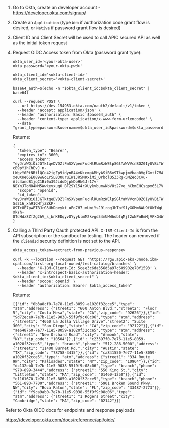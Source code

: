 1. Go to Okta, create an developer account - https://developer.okta.com/signup/

2. Create an `Application` (type `Web` if authorization code grant flow is desired, or `Native` if password grant flow is desired)

3. Client ID and Client Secret will be used to call APIC secured API as well as the initial token request

4. Request OIDC Access token from Okta (password grant type):

    ```
    okta_user_id='<your-okta-user>'
    okta_password='<your-okta-pwd>'

    okta_client_id='<okta-client-id>'
    okta_client_secret='<okta-client-secret>'

    base64_auth=$(echo -n "$okta_client_id:$okta_client_secret" | base64)

    curl --request POST \
      --url https://dev-154953.okta.com/oauth2/default/v1/token \
      --header 'accept: application/json' \
      --header "authorization: Basic $base64_auth" \
      --header 'content-type: application/x-www-form-urlencoded' \
      --data "grant_type=password&username=$okta_user_id&password=$okta_password&scope=openid"
    ```
    
    Returns:
    
    ```
    {
      "token_type": "Bearer",
      "expires_in": 3600,
      "access_token": "eyJraWQiOiJGTktqeDVDZlFmSXVpenFucHlRUmRzWElpSGlYaWVVcnBOZ0IyUVBiTW1RIiwiYWxnIjoiUlMyNTYifQ.eyJ2ZXIiOjEsImp0aSI6IkFULnNaaHFQR08zMjF4OG82NEMxUy1SMkNJWmY1Nko3T2l3VVptbjQyN3g1ZUkiLCJpc3MiOiJodHRwczovL2Rldi0xNTQ5NTMub2t0YS5jb20vb2F1dGgyL2RlZmF1bHQiLCJhdWQiOiJhcGk6Ly9kZWZhdWx0IiwiaWF0IjoxNjAzMjIxODEzLCJleHAiOjE2MDMyMjU0MTMsImNpZCI6IjBvYTE3bXpyYzVobDZuaW94NHg3IiwidWlkIjoiMDB1M2E1bDBodHJieDlKQ3A0eDYiLCJzY3AiOlsib3BlbmlkIl0sInN1YiI6ImMucy50c3VpODMxQGdtYWlsLmNvbSJ9.c_xIViS17D8WMexBfDxrVndPqGmQJ1w-cB9pY1hChEvJ_n-LWgzY0PtNRtlQCe42igZp9idynR44vKkempAMHyASiB6x9TkwpjmVbao0VgfGmtf7MA3kIEa-xeUXKe6SE089wGoLr5L83OuruIW1JR5MKxiMi_QrbclQ5Z3Rg-5MZeo3Cvu-Alc4andB1jqC1Bi0u39JidoDjpkDoHkGJr17v-NBYnJToN84NM5WwkevxuqO_BF29Y154rXUykvbumwNbV8t27ve_hCbmEHCsqpx65L7VOimk224hxGn2tDYo4uYJHU76sXql5hH2xdZOsFCa4kOO6HVGHRQxdS0xQ",
      "scope": "openid",
      "id_token": "eyJraWQiOiJGTktqeDVDZlFmSXVpenFucHlRUmRzWElpSGlYaWVVcnBOZ0IyUVBiTW1RIiwiYWxnIjoiUlMyNTYifQ.eyJzdWIiOiIwMHUzYTVsMGh0cmJ4OUpDcDR4NiIsInZlciI6MSwiaXNzIjoiaHR0cHM6Ly9kZXYtMTU0OTUzLm9rdGEuY29tL29hdXRoMi9kZWZhdWx0IiwiYXVkIjoiMG9hMTdtenJjNWhsNm5pb3g0eDciLCJpYXQiOjE2MDMyMjE4MTMsImV4cCI6MTYwMzIyNTQxMywianRpIjoiSUQuMjdTTUpaVjJYLWVvYmhCR3VvaEpjTUhVMWxZY1BNaTBRZ0FLd2dHU0t5byIsImFtciI6WyJwd2QiXSwiaWRwIjoiMDBvM2E1a3g4Y1dpaDVsR0w0eDYiLCJhdXRoX3RpbWUiOjE2MDMyMjE4MTMsImF0X2hhc2giOiI1dWZtb2lUMXpETEdwU2R5TzhHNDdRIn0.AuZKCOGzw7b5_9OnAdBzPuSwj3uutC4BkBGqUDMxZHQgh-Ss216_xh91CHfjZZkP-89Tc8E7pwPTBJrG3UhDoeykt_uPd7H7_mUmiYsJ9lrogJbTofS1yGOMm8WU9fOW1WgLNj_do_q6FNoIMBBzTFFI-XkYh-8TdHdz8ZfZg2hV_s_bnKEDqyvOYyyklmM2kvgd54mUHWhobfqMjf2wNPnBmMjVPkG4WdK3tQx4gvHfhGuh0EDj5GNVSWdEbPcbKIxAddDOPUrdD5F6glpfUSyhVlmYwrXHBrl8eNpvrPvO5byooo_Zi2nj6XQJUAZRc4iIN0Lb1zVZ_MIzjVERSA"
    }
    ```
    
5. Calling a Third Party Oauth protected API. `X-IBM-Client-Id` is from the API subscription or the sandbox for testing. The header can removed if the `cliendId` security definition is not set to the API.

    ```
    okta_access_token=<extract-from-previous-response>
    
    curl -k --location --request GET 'https://rgw.apic-eks-3node.ibm-cpat.com/first-org-local-owned/test-catalog/branches' \
      --header 'X-IBM-Client-Id: 5cee3c6da356d5a97c609902e70f1593' \
      --header "x-introspect-basic-authorization-header: $okta_client_id:$okta_client_secret" \
      --header 'scope: openid' \
      --header "authorization: Bearer $okta_access_token"
    ```
    
    Returns:

    ```
    [{"id": "0b3a8cf0-7e78-11e5-8059-a1020f32cce5","type": "atm","address": {"street1": "600 Anton Blvd.","street2": "Floor 5","city": "Costa Mesa","state": "CA","zip_code": "92626"}},{"id": "9d72ece0-7e7b-11e5-9038-55f9f9c08c06","type": "atm","address": {"street1": "4660 La Jolla Village Drive","street2": "Suite 300","city": "San Diego","state": "CA","zip_code": "92122"}},{"id": "ae648760-7e77-11e5-8059-a1020f32cce5","type": "atm","address": {"street1": "New Orchard Road","city": "Armonk","state": "NY","zip_code": "10504"}},{"id": "c23397f0-7e76-11e5-8059-a1020f32cce5","type": "branch","phone": "512-286-5000","address": {"street1": "11400 Burnet Rd.","city": "Austin","state": "TX","zip_code": "78758-3415"}},{"id": "ca841550-7e77-11e5-8059-a1020f32cce5","type": "atm","address": {"street1": "334 Route 9W","city": "Palisades","state": "NY","zip_code": "10964"}},{"id": "dc132eb0-7e7b-11e5-9038-55f9f9c08c06","type": "branch","phone": "978-899-3444","address": {"street1": "550 King St.","city": "Littleton","state": "MA","zip_code": "01460-1250"}},{"id": "e1161670-7e76-11e5-8059-a1020f32cce5","type": "branch","phone": "561-893-7700","address": {"street1": "5901 Broken Sound Pkwy. NW","city": "Boca Raton","state": "FL","zip_code": "33487-2773"}},{"id": "f9ca9ab0-7e7b-11e5-9038-55f9f9c08c06","type": "atm","address": {"street1": "1 Rogers Street","city": "Cambridge","state": "MA","zip_code": "02142"}}]
    ```
    
Refer to Okta OIDC docs for endpoints and response payloads

https://developer.okta.com/docs/reference/api/oidc/
